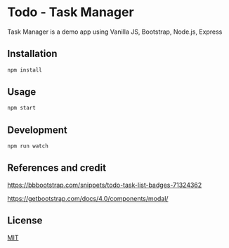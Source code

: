 # Todo - Task Manager

Task Manager is a demo app using Vanilla JS, Bootstrap, Node.js, Express

## Installation


```bash
npm install
```

## Usage

```bash
npm start

```
## Development
```bash
npm run watch

```

## References and credit
https://bbbootstrap.com/snippets/todo-task-list-badges-71324362

https://getbootstrap.com/docs/4.0/components/modal/ 




## License
[MIT](https://choosealicense.com/licenses/mit/)
